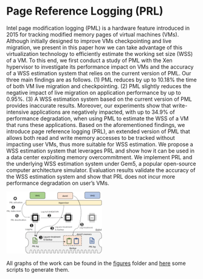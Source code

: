 # Page Reference Logging (PRL)

Intel page modification logging (PML) is a hardware feature introduced in 2015 for tracking modified  memory pages of virtual machines (VMs). Although initially designed to improve VMs checkpointing and live migration, we present in this paper how we can take advantage of this virtualization technology to efficiently estimate the working set size (WSS) of a VM.
To this end, we first conduct a study of PML with the Xen hypervisor to investigate its performance  impact on VMs and the accuracy of a WSS estimation system that relies on the current version of PML. Our three main findings are as follows. (1) PML reduces by up to 10.18% the time of both VM live migration and checkpointing. (2) PML slightly reduces the negative impact of live migration on application performance by up to 0.95%. (3) A WSS estimation system based on the current version of PML provides inaccurate results. Moreover, our experiments show that write-intensive applications are negatively impacted, with up to 34.9% of performance degradation, when using PML to estimate the WSS of a VM that runs these applications.
Based on the aforementioned findings, we introduce page reference logging (PRL), an extended version of PML that allows both read and write memory accesses to be tracked without impacting user VMs, thus more suitable for WSS estimation. We propose a WSS estimation system that leverages PRL and show how it can be used in a data center exploiting memory overcommitment. We implement PRL and the underlying WSS estimation system under Gem5, a popular open-source computer architecture simulator. Evaluation results validate the accuracy of the WSS estimation system and show that PRL does not incur more performance degradation on user’s VMs.

<!-- ![design](prl.png) -->
<img src="prl.png" alt="design" width="50%"/>

All graphs of the work can be found in the [figures](figures) folder and [here](results-scripts/accuracy/) some scripts to generate them.
